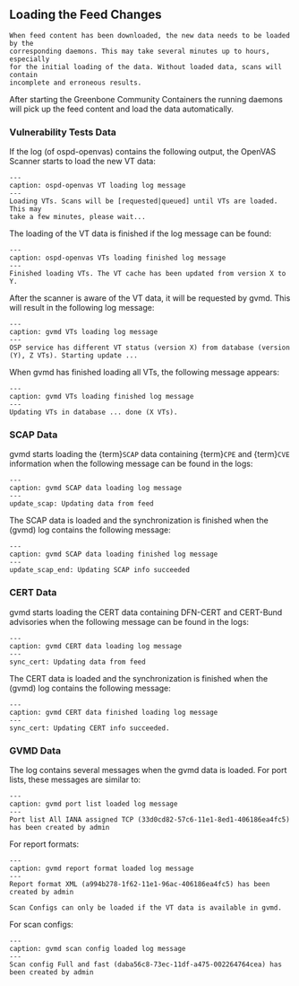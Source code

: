 ## Loading the Feed Changes

```{important}
When feed content has been downloaded, the new data needs to be loaded by the
corresponding daemons. This may take several minutes up to hours, especially
for the initial loading of the data. Without loaded data, scans will contain
incomplete and erroneous results.
```

After starting the Greenbone Community Containers the running daemons will pick
up the feed content and load the data automatically.

### Vulnerability Tests Data

If the log (of ospd-openvas) contains the following output, the OpenVAS
Scanner starts to load the new VT data:

```{code-block} none
---
caption: ospd-openvas VT loading log message
---
Loading VTs. Scans will be [requested|queued] until VTs are loaded. This may
take a few minutes, please wait...
```

The loading of the VT data is finished if the log message can be found:
```{code-block} none
---
caption: ospd-openvas VTs loading finished log message
---
Finished loading VTs. The VT cache has been updated from version X to Y.
```

After the scanner is aware of the VT data, it will be requested by gvmd. This
will result in the following log message:

```{code-block} none
---
caption: gvmd VTs loading log message
---
OSP service has different VT status (version X) from database (version (Y), Z VTs). Starting update ...
```

When gvmd has finished loading all VTs, the following message appears:

```{code-block} none
---
caption: gvmd VTs loading finished log message
---
Updating VTs in database ... done (X VTs).
```

### SCAP Data

gvmd starts loading the {term}`SCAP` data containing {term}`CPE` and {term}`CVE`
information when the following message can be found in the logs:

```{code-block} none
---
caption: gvmd SCAP data loading log message
---
update_scap: Updating data from feed
```

The SCAP data is loaded and the synchronization is finished when the (gvmd) log
contains the following message:

```{code-block} none
---
caption: gvmd SCAP data loading finished log message
---
update_scap_end: Updating SCAP info succeeded
```

### CERT Data

gvmd starts loading the CERT data containing DFN-CERT and CERT-Bund advisories
when the following message can be found in the logs:

```{code-block} none
---
caption: gvmd CERT data loading log message
---
sync_cert: Updating data from feed
```

The CERT data is loaded and the synchronization is finished when the (gvmd) log
contains the following message:

```{code-block} none
---
caption: gvmd CERT data finished loading log message
---
sync_cert: Updating CERT info succeeded.
```

### GVMD Data

The log contains several messages when the gvmd data is loaded. For port lists,
these messages are similar to:

```{code-block} none
---
caption: gvmd port list loaded log message
---
Port list All IANA assigned TCP (33d0cd82-57c6-11e1-8ed1-406186ea4fc5) has been created by admin
```

For report formats:

```{code-block} none
---
caption: gvmd report format loaded log message
---
Report format XML (a994b278-1f62-11e1-96ac-406186ea4fc5) has been created by admin
```

```{hint}
Scan Configs can only be loaded if the VT data is available in gvmd.
```

For scan configs:

```{code-block} none
---
caption: gvmd scan config loaded log message
---
Scan config Full and fast (daba56c8-73ec-11df-a475-002264764cea) has been created by admin
```
